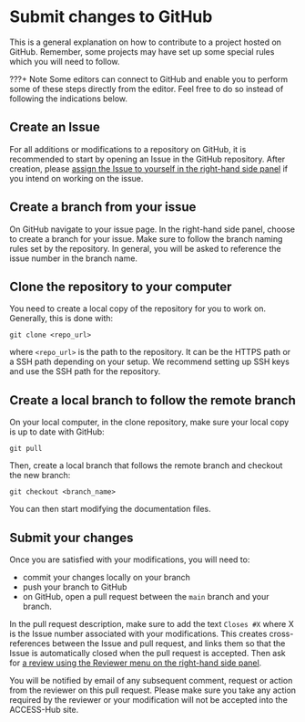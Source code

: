# Submit changes to GitHub

This is a general explanation on how to contribute to a project hosted on GitHub. Remember, some projects may have set up some special rules which you will need to follow.

???+ Note
    Some editors can connect to GitHub and enable you to perform some of these steps directly from the editor. Feel free to do so instead of following the indications below.

## Create an Issue

For all additions or modifications to a repository on GitHub, it is recommended to start by opening an Issue in the GitHub repository. After creation, please [assign the Issue to yourself in the right-hand side panel](https://docs.github.com/en/issues/tracking-your-work-with-issues/assigning-issues-and-pull-requests-to-other-github-users) if you intend on working on the issue.

## Create a branch from your issue

On GitHub navigate to your issue page. In the right-hand side panel, choose to create a branch for your issue. Make sure to follow the branch naming rules set by the repository. In general, you will be asked to reference the issue number in the branch name.

## Clone the repository to your computer

You need to create a local copy of the repository for you to work on. Generally, this is done with:

```
git clone <repo_url>
```

where `<repo_url>` is the path to the repository. It can be the HTTPS path or a SSH path depending on your setup. We recommend setting up SSH keys and use the SSH path for the repository.

## Create a local branch to follow the remote branch

On your local computer, in the clone repository, make sure your local copy is up to date with GitHub:
```
git pull
```
Then, create a local branch that follows the remote branch and checkout the new branch:
```
git checkout <branch_name>
```

You can then start modifying the documentation files. 

## Submit your changes

Once you are satisfied with your modifications, you will need to:

 - commit your changes locally on your branch
 - push your branch to GitHub
 - on GitHub, open a pull request between the `main` branch and your branch.

In the pull request description, make sure to add the text `Closes #X` where X is the Issue number associated with your modifications. This creates cross-references between the Issue and pull request, and links them so that the Issue is automatically closed when the pull request is accepted. Then ask for [a review using the Reviewer menu on the right-hand side panel](https://docs.github.com/en/issues/tracking-your-work-with-issues/assigning-issues-and-pull-requests-to-other-github-users).

You will be notified by email of any subsequent comment, request or action from the reviewer on this pull request. Please make sure you take any action required by the reviewer or your modification will not be accepted into the ACCESS-Hub site. 
